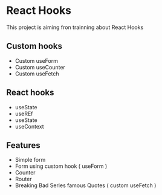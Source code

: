 # React Hooks

This project is aiming fron trainning about React Hooks 

## Custom hooks

- Custom useForm
- Custom useCounter
- Custom useFetch

## React hooks
- useState
- useREf
- useState
- useContext

## Features

- Simple form 
- Form using custom hook ( useForm )
- Counter
- Router 
- Breaking Bad Series famous Quotes ( custom useFetch )